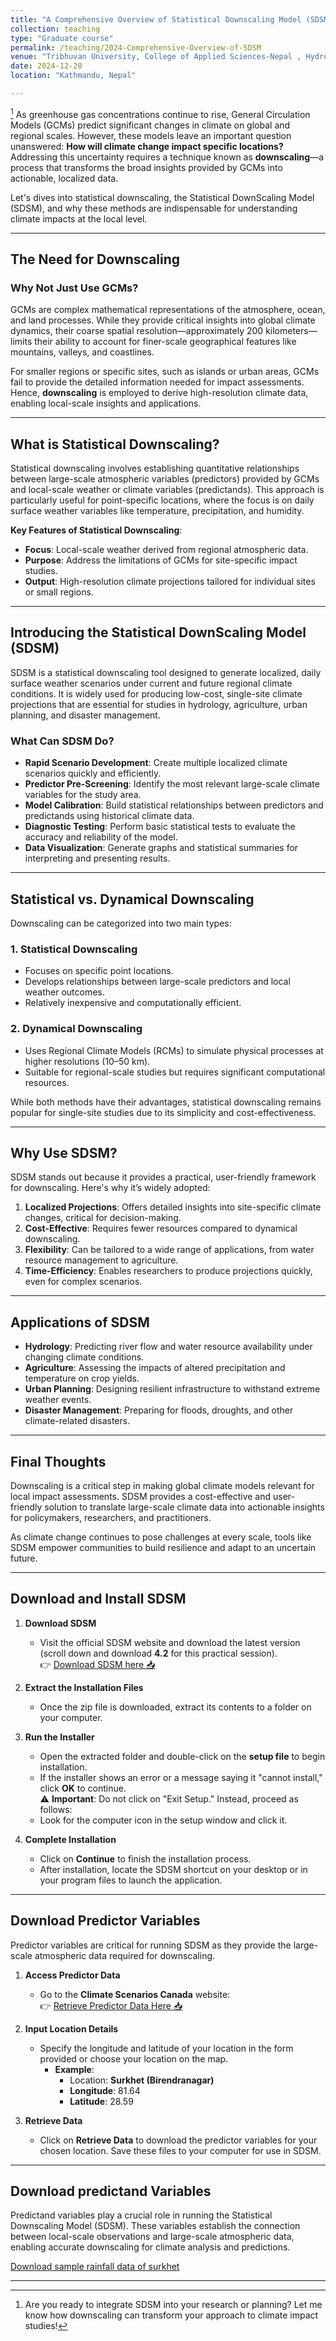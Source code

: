 ```yaml
---
title: "A Comprehensive Overview of Statistical Downscaling Model (SDSM)"
collection: teaching
type: "Graduate course"
permalink: /teaching/2024-Comprehensive-Overview-of-SDSM
venue: "Tribhuvan University, College of Applied Sciences-Nepal , Hydrology Department"
date: 2024-12-20
location: "Kathmandu, Nepal"

---
```

[^1]
As greenhouse gas concentrations continue to rise, General Circulation Models (GCMs) predict significant changes in climate on global and regional scales. However, these models leave an important question unanswered: **How will climate change impact specific locations?** Addressing this uncertainty requires a technique known as **downscaling**—a process that transforms the broad insights provided by GCMs into actionable, localized data.

Let's dives into statistical downscaling, the Statistical DownScaling Model (SDSM), and why these methods are indispensable for understanding climate impacts at the local level.

---

## The Need for Downscaling

### Why Not Just Use GCMs?

GCMs are complex mathematical representations of the atmosphere, ocean, and land processes. While they provide critical insights into global climate dynamics, their coarse spatial resolution—approximately 200 kilometers—limits their ability to account for finer-scale geographical features like mountains, valleys, and coastlines.

For smaller regions or specific sites, such as islands or urban areas, GCMs fail to provide the detailed information needed for impact assessments. Hence, **downscaling** is employed to derive high-resolution climate data, enabling local-scale insights and applications.

---

## What is Statistical Downscaling?

Statistical downscaling involves establishing quantitative relationships between large-scale atmospheric variables (predictors) provided by GCMs and local-scale weather or climate variables (predictands). This approach is particularly useful for point-specific locations, where the focus is on daily surface weather variables like temperature, precipitation, and humidity.

**Key Features of Statistical Downscaling**:

- **Focus**: Local-scale weather derived from regional atmospheric data.
- **Purpose**: Address the limitations of GCMs for site-specific impact studies.
- **Output**: High-resolution climate projections tailored for individual sites or small regions.

---

## Introducing the Statistical DownScaling Model (SDSM)

SDSM is a statistical downscaling tool designed to generate localized, daily surface weather scenarios under current and future regional climate conditions. It is widely used for producing low-cost, single-site climate projections that are essential for studies in hydrology, agriculture, urban planning, and disaster management.

### What Can SDSM Do?

- **Rapid Scenario Development**: Create multiple localized climate scenarios quickly and efficiently.
- **Predictor Pre-Screening**: Identify the most relevant large-scale climate variables for the study area.
- **Model Calibration**: Build statistical relationships between predictors and predictands using historical climate data.
- **Diagnostic Testing**: Perform basic statistical tests to evaluate the accuracy and reliability of the model.
- **Data Visualization**: Generate graphs and statistical summaries for interpreting and presenting results.

---

## Statistical vs. Dynamical Downscaling

Downscaling can be categorized into two main types:

### 1. **Statistical Downscaling**

- Focuses on specific point locations.
- Develops relationships between large-scale predictors and local weather outcomes.
- Relatively inexpensive and computationally efficient.

### 2. **Dynamical Downscaling**

- Uses Regional Climate Models (RCMs) to simulate physical processes at higher resolutions (10–50 km).
- Suitable for regional-scale studies but requires significant computational resources.

While both methods have their advantages, statistical downscaling remains popular for single-site studies due to its simplicity and cost-effectiveness.

---

## Why Use SDSM?

SDSM stands out because it provides a practical, user-friendly framework for downscaling. Here's why it’s widely adopted:

1. **Localized Projections**: Offers detailed insights into site-specific climate changes, critical for decision-making.
2. **Cost-Effective**: Requires fewer resources compared to dynamical downscaling.
3. **Flexibility**: Can be tailored to a wide range of applications, from water resource management to agriculture.
4. **Time-Efficiency**: Enables researchers to produce projections quickly, even for complex scenarios.

---

## Applications of SDSM

- **Hydrology**: Predicting river flow and water resource availability under changing climate conditions.
- **Agriculture**: Assessing the impacts of altered precipitation and temperature on crop yields.
- **Urban Planning**: Designing resilient infrastructure to withstand extreme weather events.
- **Disaster Management**: Preparing for floods, droughts, and other climate-related disasters.

---

## Final Thoughts

Downscaling is a critical step in making global climate models relevant for local impact assessments. SDSM provides a cost-effective and user-friendly solution to translate large-scale climate data into actionable insights for policymakers, researchers, and practitioners.

As climate change continues to pose challenges at every scale, tools like SDSM empower communities to build resilience and adapt to an uncertain future.

---

## Download and Install SDSM

1. **Download SDSM**

    - Visit the official SDSM website and download the latest version (scroll down and download **4.2** for this practical session).  
        👉 [Download SDSM here 📥](https://sdsm.org.uk/software.html)
2. **Extract the Installation Files**

    - Once the zip file is downloaded, extract its contents to a folder on your computer.
3. **Run the Installer**

    - Open the extracted folder and double-click on the **setup file** to begin installation.
    - If the installer shows an error or a message saying it "cannot install," click **OK** to continue.  
        ⚠️ **Important**: Do not click on "Exit Setup." Instead, proceed as follows:
    - Look for the computer icon in the setup window and click it.
4. **Complete Installation**

    - Click on **Continue** to finish the installation process.
    - After installation, locate the SDSM shortcut on your desktop or in your program files to launch the application.

---

## Download Predictor Variables

Predictor variables are critical for running SDSM as they provide the large-scale atmospheric data required for downscaling.

1. **Access Predictor Data**

    - Go to the **Climate Scenarios Canada** website:  
        👉 [Retrieve Predictor Data Here 📥](https://climate-scenarios.canada.ca/?page=pred-canesm2)
2. **Input Location Details**

    - Specify the longitude and latitude of your location in the form provided or choose your location on the map.
        - **Example**:
            - Location: **Surkhet (Birendranagar)**
            - **Longitude**: 81.64
            - **Latitude**: 28.59
3. **Retrieve Data**

    - Click on **Retrieve Data** to download the predictor variables for your chosen location. Save these files to your computer for use in SDSM.

---

## Download predictand Variables

Predictand variables play a crucial role in running the Statistical Downscaling Model (SDSM). These variables establish the connection between local-scale observations and large-scale atmospheric data, enabling accurate downscaling for climate analysis and predictions.

[Download sample rainfall data of surkhet](https://docs.google.com/viewer?url=https://workbishwa.github.io/imBishwa/files/Surkhet_sample_Data.xlsx)

---
[^1]: Are you ready to integrate SDSM into your research or planning? Let me know how downscaling can transform your approach to climate impact studies!
